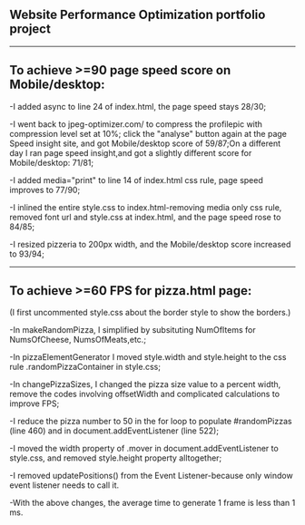## Website Performance Optimization portfolio project
--------------------------------------------------
To achieve >=90 page speed score on Mobile/desktop:
--------------------------------------------------
-I added async to line 24 of index.html, the page speed stays 28/30;

-I went back to jpeg-optimizer.com/ to compress the profilepic with compression level set at 10%; click the "analyse" button again at the page Speed insight site, and got Mobile/desktop score of 59/87;On a different day I ran page speed insight,and got a slightly different score for Mobile/desktop: 71/81;

-I added media="print" to line 14 of index.html css rule, page speed improves to 77/90;

-I inlined the entire style.css to index.html-removing media only css rule, removed font url and style.css at index.html, and the page speed rose to 84/85;

-I resized pizzeria to 200px width, and the Mobile/desktop score increased to 93/94;

-------------------------------------------------------------------------------------
To achieve >=60 FPS for pizza.html page:
--------------------------------------------------------------
(I first uncommented style.css about the border style to show the borders.)

-In makeRandomPizza, I simplified by subsituting NumOfItems for NumsOfCheese, NumsOfMeats,etc.;

-In pizzaElementGenerator I moved style.width and style.height to the css rule .randomPizzaContainer in style.css;

-In changePizzaSizes, I changed the pizza size value to a percent width, remove the codes involving offsetWidth and complicated calculations to improve FPS;

-I reduce the pizza number to 50 in the for loop to populate #randomPizzas (line 460) and in document.addEventListener (line 522);

-I moved the width property of .mover in document.addEventListener to style.css, and removed style.height property alltogether;

-I removed updatePositions() from the Event Listener-because only window event listener needs to call it.

-With the above changes, the average time to generate 1 frame is less than 1 ms. 
